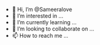 - 👋 Hi, I’m @Sameeralove
- 👀 I’m interested in ...
- 🌱 I’m currently learning ...
- 💞️ I’m looking to collaborate on ...
- 📫 How to reach me ...

<!---
Sameeralove/Sameeralove is a ✨ special ✨ repository because its `README.md` (this file) appears on your GitHub profile.
You can click the Preview link to take a look at your changes.
--->
